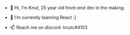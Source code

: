 - 👋 Hi, I’m Knut, 25 year old front-end dev in the making.

- 🌱 I’m currently learning React :] 

- 📫 Reach me on discord: knutc#4103
